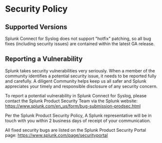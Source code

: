 # Security Policy

## Supported Versions

Splunk Connect for Syslog does not support "hotfix" patching, so all bug fixes (including security issues) are contained within the latest GA release.

## Reporting a Vulnerability

Splunk takes security vulnerabilities very seriously. When a member of the community identifies a potential security issue, it needs to be reported fully and carefully. A diligent Community helps keep us all safer and Splunk appreciates your timely and responsible disclosure of any security concern.

To report a potential vulnerability in Splunk Connect for Syslog, please contact the Splunk Product Security Team via the Splunk website:
https://www.splunk.com/en_us/form/bug-submission-prodsec.html

Per the Splunk Product Security Policy, A Splunk representative will be in touch with you within 2 business days of receipt of your communication.

All fixed security bugs are listed on the Splunk Product Security Portal page:
https://www.splunk.com/page/securityportal

